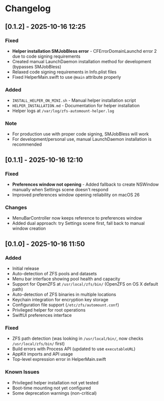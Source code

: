 # Changelog

## [0.1.2] - 2025-10-16 12:25

### Fixed
- **Helper installation SMJobBless error** - CFErrorDomainLaunchd error 2 due to code signing requirements
- Created manual LaunchDaemon installation method for development (bypasses SMJobBless)
- Relaxed code signing requirements in Info.plist files
- Fixed HelperMain.swift to use `@main` attribute properly

### Added
- `INSTALL_HELPER_ON_MINI.sh` - Manual helper installation script
- `HELPER_INSTALLATION.md` - Documentation for helper installation
- Helper logs at `/var/log/zfs-automount-helper.log`

### Note
- For production use with proper code signing, SMJobBless will work
- For development/personal use, manual LaunchDaemon installation is recommended

## [0.1.1] - 2025-10-16 12:10

### Fixed
- **Preferences window not opening** - Added fallback to create NSWindow manually when Settings scene doesn't respond
- Improved preferences window opening reliability on macOS 26

### Changes
- MenuBarController now keeps reference to preferences window
- Added dual approach: try Settings scene first, fall back to manual window creation

## [0.1.0] - 2025-10-16 11:50

### Added
- Initial release
- Auto-detection of ZFS pools and datasets
- Menu bar interface showing pool health and capacity
- Support for OpenZFS at `/usr/local/zfs/bin/` (OpenZFS on OS X default path)
- Auto-detection of ZFS binaries in multiple locations
- Keychain integration for encryption key storage
- Configuration file support (`/etc/zfs/automount.conf`)
- Privileged helper for root operations
- SwiftUI preferences interface

### Fixed
- ZFS path detection (was looking in `/usr/local/bin/`, now checks `/usr/local/zfs/bin/` first)
- Build errors with Process API (updated to use `executableURL`)
- AppKit imports and API usage
- Top-level expression error in HelperMain.swift

### Known Issues
- Privileged helper installation not yet tested
- Boot-time mounting not yet configured
- Some deprecation warnings (non-critical)
